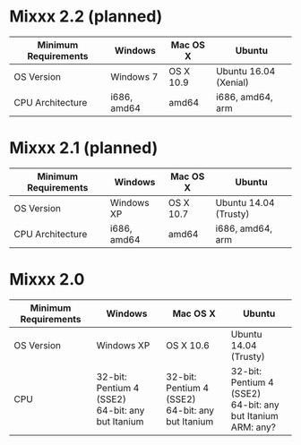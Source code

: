 # Mixxx 2.2 (planned)

| Minimum Requirements | Windows     | Mac OS X  | Ubuntu                |
| -------------------- | ----------- | --------- | --------------------- |
| OS Version           | Windows 7   | OS X 10.9 | Ubuntu 16.04 (Xenial) |
| CPU Architecture     | i686, amd64 | amd64     | i686, amd64, arm      |

# Mixxx 2.1 (planned)

| Minimum Requirements | Windows     | Mac OS X  | Ubuntu                |
| -------------------- | ----------- | --------- | --------------------- |
| OS Version           | Windows XP  | OS X 10.7 | Ubuntu 14.04 (Trusty) |
| CPU Architecture     | i686, amd64 | amd64     | i686, amd64, arm      |

# Mixxx 2.0

<table>
<thead>
<tr class="header">
<th>Minimum Requirements</th>
<th>Windows</th>
<th>Mac OS X</th>
<th>Ubuntu</th>
</tr>
</thead>
<tbody>
<tr class="odd">
<td>OS Version</td>
<td>Windows XP</td>
<td>OS X 10.6</td>
<td>Ubuntu 14.04 (Trusty)</td>
</tr>
<tr class="even">
<td>CPU</td>
<td>32-bit: Pentium 4 (SSE2)<br />
64-bit: any but Itanium</td>
<td>32-bit: Pentium 4 (SSE2)<br />
64-bit: any but Itanium</td>
<td>32-bit: Pentium 4 (SSE2)<br />
64-bit: any but Itanium<br />
ARM: any?</td>
</tr>
</tbody>
</table>
